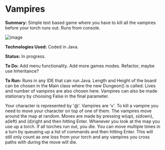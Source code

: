 # Vampires

<b>Summary:</b>
Simple text based game where you have to kill all the vampires before your torch runs out. Runs from console.

![image](https://user-images.githubusercontent.com/47950278/79784770-a488ec00-833a-11ea-8e11-132e1036e3bf.png)

<b>Technologies Used:</b>
Coded in Java. 

<b>Status:</b>
In progress.

<b>To Do:</b>
Add menu functionality.
Add more games modes.
Refactor, maybe use Inheritance?

<b>To Run:</b>
Runs in any IDE that can run Java. Length and Height of the board can be chosen in the Main class where the new Dungeon() is called. Lives and number of vampires are also chosen here. Vampires can also be made stationary by choosing False in the final parameter.

Your character is represented by '@'. Vampires are 'v'. To kill a vampire you need to move your character on top of one of them. The vampires move around the map at random. Moves are made by pressing w(up), s(down), a(left) and (d)right and then hitting Enter. Whenever you look at the map you use up a torch. If all torches run out, you die. You can move multiple times in a turn by queueing up a list of commands and then hitting Enter. This will still only count as one loss from your torch and any vampires you cross paths with during the move will die.
